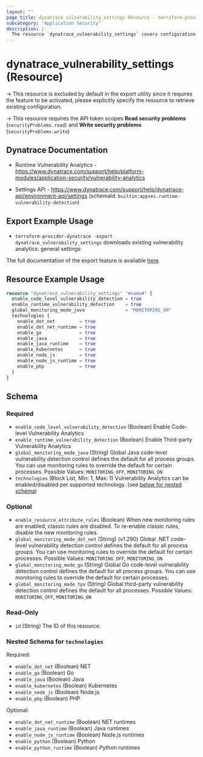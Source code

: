 ```yaml
---
layout: ""
page_title: dynatrace_vulnerability_settings Resource - terraform-provider-dynatrace"
subcategory: "Application Security"
description: |-
  The resource `dynatrace_vulnerability_settings` covers configuration for vulnerability analytics: general settings
---
```


# dynatrace_vulnerability_settings (Resource)

-> This resource is excluded by default in the export utility since it requires the feature to be activated, please explicitly specify the resource to retrieve existing configuration.

-> This resource requires the API token scopes **Read security problems** (`securityProblems.read`) and **Write security problems** (`securityProblems.write`)

## Dynatrace Documentation

- Runtime Vulnerability Analytics - https://www.dynatrace.com/support/help/platform-modules/application-security/vulnerability-analytics

- Settings API - https://www.dynatrace.com/support/help/dynatrace-api/environment-api/settings (schemaId: `builtin:appsec.runtime-vulnerability-detection`)

## Export Example Usage

- `terraform-provider-dynatrace -export dynatrace_vulnerability_settings` downloads existing vulnerability analytics: general settings

The full documentation of the export feature is available [here](https://dt-url.net/h203qmc).

## Resource Example Usage

```terraform
resource "dynatrace_vulnerability_settings" "#name#" {
  enable_code_level_vulnerability_detection = true
  enable_runtime_vulnerability_detection    = true
  global_monitoring_mode_java               = "MONITORING_ON"
  technologies {
    enable_dot_net         = true
    enable_dot_net_runtime = true
    enable_go              = true
    enable_java            = true
    enable_java_runtime    = true
    enable_kubernetes      = true
    enable_node_js         = true
    enable_node_js_runtime = true
    enable_php             = true
  }
}
```

<!-- schema generated by tfplugindocs -->
## Schema

### Required

- `enable_code_level_vulnerability_detection` (Boolean) Enable Code-level Vulnerability Analytics
- `enable_runtime_vulnerability_detection` (Boolean) Enable Third-party Vulnerability Analytics
- `global_monitoring_mode_java` (String) Global Java code-level vulnerability detection control defines the default for all process groups. You can use monitoring rules to override the default for certain processes. Possible Values: `MONITORING_OFF`, `MONITORING_ON`
- `technologies` (Block List, Min: 1, Max: 1) Vulnerability Analytics can be enabled/disabled per supported technology. (see [below for nested schema](#nestedblock--technologies))

### Optional

- `enable_resource_attribute_rules` (Boolean) When new monitoring rules are enabled, classic rules are disabled. To re-enable classic rules, disable the new monitoring rules.
- `global_monitoring_mode_dot_net` (String) (v1.290) Global .NET code-level vulnerability detection control defines the default for all process groups. You can use monitoring rules to override the default for certain processes. Possible Values: `MONITORING_OFF`, `MONITORING_ON`
- `global_monitoring_mode_go` (String) Global Go code-level vulnerability detection control defines the default for all process groups. You can use monitoring rules to override the default for certain processes.
- `global_monitoring_mode_tpv` (String) Global third-party vulnerability detection control defines the default for all processes. Possible Values: `MONITORING_OFF`, `MONITORING_ON`

### Read-Only

- `id` (String) The ID of this resource.

<a id="nestedblock--technologies"></a>
### Nested Schema for `technologies`

Required:

- `enable_dot_net` (Boolean) NET
- `enable_go` (Boolean) Go
- `enable_java` (Boolean) Java
- `enable_kubernetes` (Boolean) Kubernetes
- `enable_node_js` (Boolean) Node.js
- `enable_php` (Boolean) PHP

Optional:

- `enable_dot_net_runtime` (Boolean) NET runtimes
- `enable_java_runtime` (Boolean) Java runtimes
- `enable_node_js_runtime` (Boolean) Node.js runtimes
- `enable_python` (Boolean) Python
- `enable_python_runtime` (Boolean) Python runtimes
 